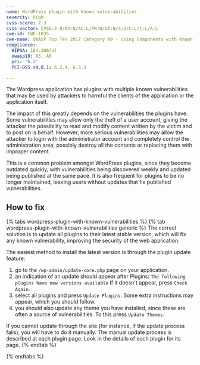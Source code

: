 ```yaml
---
name: WordPress plugin with known vulnerabilities
severity: high
cvss-score: 7.3
cvss-vector: CVSS:3.0/AV:N/AC:L/PR:N/UI:N/S:U/C:L/I:L/A:L
cwe-id: CWE-1035
cwe-name: OWASP Top Ten 2017 Category A9 - Using Components with Known Vulnerabilities
compliance:
  HIPAA: 164.306(a)
  owasp10: A5, A6
  pci: '6.2'
  PCI-DSS v4.0.1: 6.2.4, 6.3.3

---            
```


The Wordpress application has plugins with multiple known vulnerabilities that may be used by attackers to harmful the clients of the application or the application itself.

The impact of this greatly depends on the vulnerabilities the plugins have. Some vulnerabilities may allow only the theft of a user account, giving the attacker the possibility to read and modify content written by the victim and to post on is behalf.
However, more serious vulnerabilities may allow the attacker to login with the administrator account and completely control the administration area, possibly destroy all the contents or replacing them with improper content.

This is a common problem amongst WordPress plugins, since they become outdated quickly, with vulnerabilities being discovered weekly and updated being published at the same pace. It is also frequent for plugins to be no longer maintained, leaving users without updates that fix published vulnerabilities.

## How to fix

{% tabs wordpress-plugin-with-known-vulnerabilities %}
{% tab wordpress-plugin-with-known-vulnerabilities generic %}
The correct solution is to update all plugins to their latest stable version, which will fix any known vulnerability, improving the security of the web application.

The easiest method to install the latest version is through the plugin update feature:
1. go to the `/wp-admin/update-core.php` page on your application. 
1. an indication of an update should appear after Plugins: `The following plugins have new versions available` If it doesn't appear, press `Check Again`.
1. select all plugins and press `Update Plugins`. Some extra instructions may appear, which you should follow.
1. you should also update any theme you have installed, since these are often a source of vulnerabilities. To this press `Update Themes`.


If you cannot update through the site (for instance, if the update process fails), you will have to do it manually. The manual update process is described at each plugin page. Look in the details of each plugin for its page.
{% endtab %}

{% endtabs %}
